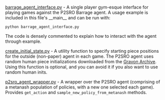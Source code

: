 [barrage_agent_interface.py](/multiplayer-rl/mprl/barrage_agent_api/barrage_agent_interface.py)
\- A single player gym-esque interface for playing games against the P2SRO Barrage agent. A usage example is included in this file's \_\_main\_\_ and can be run with:
```shell script
python barrage_agent_interface.py
```
The code is densely commented to explain how to interact with the agent through example.

[create_initial_state.py](/multiplayer-rl/mprl/barrage_agent_api/create_initial_state.py) \- A utility function to specify starting piece positions for the outside (non-paper) agent in each game. The P2SRO agent uses random human piece initializations downloaded from the [Gravon Archive](https://www.gravon.de/gravon/stratego/strados2.jsp). Using this function is optional, and you can avoid it if you also want to use random human inits.

[p2sro_agent_wrapper.py](/multiplayer-rl/mprl/barrage_agent_api/p2sro_agent_wrapper.py) \- A wrapper over the P2SRO agent (comprising of a metanash population of policies, with a new one selected each game). Provides `get_action` and `sample_new_policy_from_metanash` methods.
